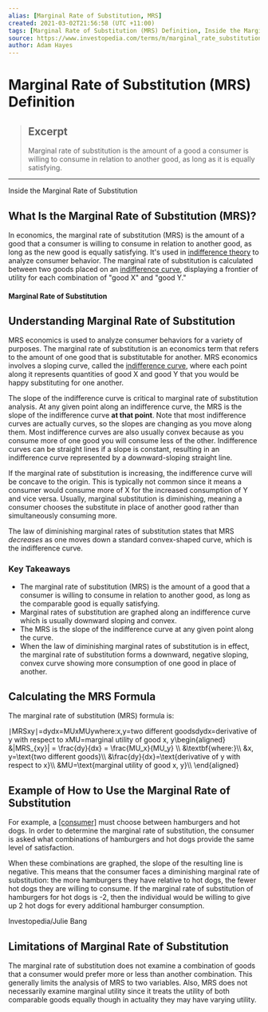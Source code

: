 ```yaml
---
alias: [Marginal Rate of Substitution, MRS]
created: 2021-03-02T21:56:58 (UTC +11:00)
tags: [Marginal Rate of Substitution (MRS) Definition, Inside the Marginal Rate of Substitution]
source: https://www.investopedia.com/terms/m/marginal_rate_substitution.asp
author: Adam Hayes
---
```


# Marginal Rate of Substitution (MRS) Definition

> ## Excerpt
> Marginal rate of substitution is the amount of a good a consumer is willing to consume in relation to another good, as long as it is equally satisfying.

---

Inside the Marginal Rate of Substitution
## What Is the Marginal Rate of Substitution (MRS)?

In economics, the marginal rate of substitution (MRS) is the amount of a good that a consumer is willing to consume in relation to another good, as long as the new good is equally satisfying. It's used in [indifference theory](https://www.investopedia.com/terms/i/indifferencecurve.asp) to analyze consumer behavior. The marginal rate of substitution is calculated between two goods placed on an [indifference curve](https://www.investopedia.com/terms/i/indifferencecurve.asp), displaying a frontier of utility for each combination of "good X" and "good Y."

#### Marginal Rate of Substitution

## Understanding Marginal Rate of Substitution

MRS economics is used to analyze consumer behaviors for a variety of purposes. The marginal rate of substitution is an economics term that refers to the amount of one good that is substitutable for another. MRS economics involves a sloping curve, called the [indifference curve](https://www.investopedia.com/terms/i/indifferencecurve.asp), where each point along it represents quantities of good X and good Y that you would be happy substituting for one another.

The slope of the indifference curve is critical to marginal rate of substitution analysis. At any given point along an indifference curve, the MRS is the slope of the indifference curve **at that point**. Note that most indifference curves are actually curves, so the slopes are changing as you move along them. Most indifference curves are also usually convex because as you consume more of one good you will consume less of the other. Indifference curves can be straight lines if a slope is constant, resulting in an indifference curve represented by a downward-sloping straight line.

If the marginal rate of substitution is increasing, the indifference curve will be concave to the origin. This is typically not common since it means a consumer would consume more of X for the increased consumption of Y and vice versa. Usually, marginal substitution is diminishing, meaning a consumer chooses the substitute in place of another good rather than simultaneously consuming more.

The law of diminishing marginal rates of substitution states that MRS _decreases_ as one moves down a standard convex-shaped curve, which is the indifference curve.

### Key Takeaways

-   The marginal rate of substitution (MRS) is the amount of a good that a consumer is willing to consume in relation to another good, as long as the comparable good is equally satisfying.
-   Marginal rates of substitution are graphed along an indifference curve which is usually downward sloping and convex.
-   The MRS is the slope of the indifference curve at any given point along the curve.
-   When the law of diminishing marginal rates of substitution is in effect, the marginal rate of substitution forms a downward, negative sloping, convex curve showing more consumption of one good in place of another.

## Calculating the MRS Formula

The marginal rate of substitution (MRS) formula is:

∣MRSxy∣\=dydx\=MUxMUywhere:x,y\=two different goodsdydx\=derivative of y with respect to xMU\=marginal utility of good x, y\\begin{aligned} &|MRS\_{xy}| = \\frac{dy}{dx} = \\frac{MU\_x}{MU\_y} \\\\ &\\textbf{where:}\\\\ &x, y=\\text{two different goods}\\\\ &\\frac{dy}{dx}=\\text{derivative of y with respect to x}\\\\ &MU=\\text{marginal utility of good x, y}\\\\ \\end{aligned}

## Example of How to Use the Marginal Rate of Substitution

For example, a [[consumer]](https://www.investopedia.com/articles/pf/10/know-your-consumer-protection-laws.asp) must choose between hamburgers and hot dogs. In order to determine the marginal rate of substitution, the consumer is asked what combinations of hamburgers and hot dogs provide the same level of satisfaction.

When these combinations are graphed, the slope of the resulting line is negative. This means that the consumer faces a diminishing marginal rate of substitution: the more hamburgers they have relative to hot dogs, the fewer hot dogs they are willing to consume. If the marginal rate of substitution of hamburgers for hot dogs is -2, then the individual would be willing to give up 2 hot dogs for every additional hamburger consumption. 

Investopedia/Julie Bang

## Limitations of Marginal Rate of Substitution

The marginal rate of substitution does not examine a combination of goods that a consumer would prefer more or less than another combination. This generally limits the analysis of MRS to two variables. Also, MRS does not necessarily examine marginal utility since it treats the utility of both comparable goods equally though in actuality they may have varying utility.
